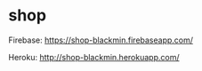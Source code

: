 # shop

Firebase:
https://shop-blackmin.firebaseapp.com/

Heroku:
http://shop-blackmin.herokuapp.com/